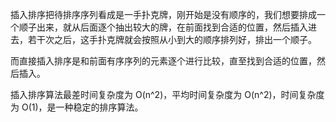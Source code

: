 插入排序把待排序序列看成是一手扑克牌，刚开始是没有顺序的，我们想要排成一个顺子出来，就从后面逐个抽出较大的牌，在前面找到合适的位置，然后插入进去，若干次之后，这手扑克牌就会按照从小到大的顺序排列好，排出一个顺子。

而直接插入排序是和前面有序序列的元素逐个进行比较，直至找到合适的位置，然后插入。

插入排序算法最差时间复杂度为 O(n^2)，平均时间复杂度为 O(n^2)，时间复杂度为 O(1)，是一种稳定的排序算法。